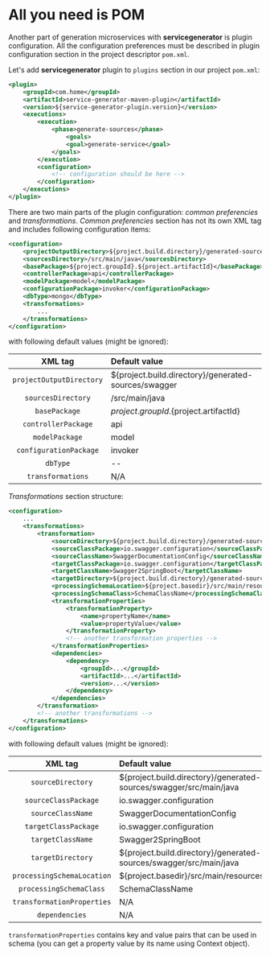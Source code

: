 # All you need is POM

Another part of generation microservices with **servicegenerator** is plugin configuration. All the configuration preferences must be described in plugin configuration section in the project descriptor <code>pom.xml</code>.

Let's add **servicegenerator** plugin to <code>plugins</code> section in our project <code>pom.xml</code>:

```xml
<plugin>
    <groupId>com.home</groupId>
    <artifactId>service-generator-maven-plugin</artifactId>
    <version>${service-generator-plugin.version}</version>
    <executions>
        <execution>
            <phase>generate-sources</phase>
                <goals>
                <goal>generate-service</goal>
            </goals>
        </execution>
        <configuration>
            <!-- configuration should be here -->
        </configuration>
    </executions>
</plugin>
```

There are two main parts of the plugin configuration: *common preferencies* and *transformations*.
*Common preferencies* section has not its own XML tag and includes following configuration items:

```xml
<configuration>
    <projectOutputDirectory>${project.build.directory}/generated-sources/swagger</projectOutputDirectory>
    <sourcesDirectory>/src/main/java</sourcesDirectory>
    <basePackage>${project.groupId}.${project.artifactId}</basePackage>
    <controllerPackage>api</controllerPackage>
    <modelPackage>model</modelPackage>
    <configurationPackage>invoker</configurationPackage>
    <dbType>mongo</dbType>
    <transformations>
        ...
    </transformations>
</configuration>
```
with following default values (might be ignored):

| XML tag                    | Default value                                                      |
| :------------------------: | :----------------------------------------------------------------  |
| `projectOutputDirectory`   | ${project.build.directory}/generated-sources/swagger               |
| `sourcesDirectory`         | /src/main/java                                                     |
| `basePackage`              | ${project.groupId}.${project.artifactId}                           |
| `controllerPackage`        | api                                                                |
| `modelPackage`             | model                                                              |
| `configurationPackage`     | invoker                                                            |
| `dbType`                   | --                                                                 |
| `transformations`          | N/A                                                                | 

*Transformations* section structure:

```xml
<configuration>
    ...
    <transformations>
        <transformation>
            <sourceDirectory>${project.build.directory}/generated-sources/swagger/src/main/java</sourceDirectory>
            <sourceClassPackage>io.swagger.configuration</sourceClassPackage>
            <sourceClassName>SwaggerDocumentationConfig</sourceClassName>
            <targetClassPackage>io.swagger.configuration</targetClassPackage>
            <targetClassName>Swagger2SpringBoot</targetClassName>
            <targetDirectory>${project.build.directory}/generated-sources/swagger/src/main/java</targetDirectory>
            <processingSchemaLocation>${project.basedir}/src/main/resources</processingSchemaLocation>
            <processingSchemaClass>SchemaClassName</processingSchemaClass>
            <transformationProperties>
                <transformationProperty>
                    <name>propertyName</name>
                    <value>propertyValue</value>
                </transformationProperty>
                <!-- another transformation properties -->
            </transformationProperties>
            <dependencies>
                <dependency>
                    <groupId>...</groupId>
                    <artifactId>...</artifactId>
                    <version>...</version>
                </dependency>
            </dependencies>
        </transformation>
        <!-- another transformations -->
    </transformations>
</configuration>
```
with following default values (might be ignored):

| XML tag                    | Default value                                                      |
| :------------------------: | :----------------------------------------------------------------  |
| `sourceDirectory`          | ${project.build.directory}/generated-sources/swagger/src/main/java |
| `sourceClassPackage`       | io.swagger.configuration                                           |
| `sourceClassName`          | SwaggerDocumentationConfig                                         |
| `targetClassPackage`       | io.swagger.configuration                                           |
| `targetClassName`          | Swagger2SpringBoot                                                 |
| `targetDirectory`          | ${project.build.directory}/generated-sources/swagger/src/main/java |
| `processingSchemaLocation` | ${project.basedir}/src/main/resources                              |
| `processingSchemaClass`    | SchemaClassName                                                    |
| `transformationProperties` | N/A                                                                |
| `dependencies`             | N/A                                                                |

`transformationProperties` contains key and value pairs that can be used in schema (you can get a property value by its name using Context object).